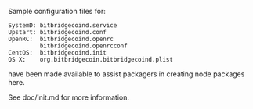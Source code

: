 Sample configuration files for:
```
SystemD: bitbridgecoind.service
Upstart: bitbridgecoind.conf
OpenRC:  bitbridgecoind.openrc
         bitbridgecoind.openrcconf
CentOS:  bitbridgecoind.init
OS X:    org.bitbridgecoin.bitbridgecoind.plist
```
have been made available to assist packagers in creating node packages here.

See doc/init.md for more information.
